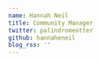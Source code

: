```yaml
---
name: Hannah Neil
title: Community Manager
twitter: palindromeotter
github: hannaheneil
blog_rss: ''
---
```

